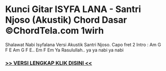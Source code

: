 
 # Kunci Gitar ISYFA LANA - Santri Njoso (Akustik) Chord Dasar ©ChordTela.com 1wirh


Shalawat Nabi Isyfalana Versi Akustik Santri Njoso. Capo fret 2 Intro : Am G F E Am G F E.. Em F Em Ya Rasulullah.. ya ya nabi ya nabi

###  <a href="https://shortlighzx.web.app?sq=Kunci Gitar ISYFA LANA - Santri Njoso (Akustik) Chord Dasar ©ChordTela.com"> >> VERSI LENGKAP KLIK DISINI << </a>
